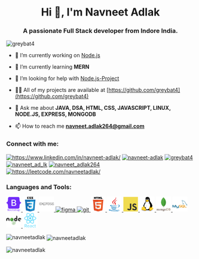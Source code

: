 <h1 align="center">Hi 👋, I'm Navneet Adlak</h1>
<h3 align="center">A passionate Full Stack developer from Indore India.</h3>

<p align="left"> <img src="https://komarev.com/ghpvc/?username=greybat4&label=Profile%20views&color=brightgreen&style=flat" alt="greybat4" /> </p>


- 🔭 I’m currently working on [Node.js](https://github.com/greybat4/node.js-project)

- 🌱 I’m currently learning **MERN**

- 🤝 I’m looking for help with [Node.js-Project](https://github.com/greybat4/node.js-project)

- 👨‍💻 All of my projects are available at [https://github.com/greybat4](https://github.com/greybat4)

- 💬 Ask me about **JAVA, DSA, HTML, CSS, JAVASCRIPT, LINUX, NODE.JS, EXPRESS, MONGODB**

- 📫 How to reach me **navneet.adlak264@gmail.com**

<h3 align="left">Connect with me:</h3>
<p align="left">
<a href="https://linkedin.com/in/https://www.linkedin.com/in/navneet-adlak/" target="blank"><img align="center" src="https://raw.githubusercontent.com/rahuldkjain/github-profile-readme-generator/master/src/images/icons/Social/linked-in-alt.svg" alt="https://www.linkedin.com/in/navneet-adlak/" height="30" width="40" /></a>
<a href="https://stackoverflow.com/users/navneet-adlak" target="blank"><img align="center" src="https://raw.githubusercontent.com/rahuldkjain/github-profile-readme-generator/master/src/images/icons/Social/stack-overflow.svg" alt="navneet-adlak" height="30" width="40" /></a>
<a href="https://codesandbox.com/greybat4" target="blank"><img align="center" src="https://raw.githubusercontent.com/rahuldkjain/github-profile-readme-generator/master/src/images/icons/Social/codesandbox.svg" alt="greybat4" height="30" width="40" /></a>
<a href="https://instagram.com/navneet_ad_lk" target="blank"><img align="center" src="https://raw.githubusercontent.com/rahuldkjain/github-profile-readme-generator/master/src/images/icons/Social/instagram.svg" alt="navneet_ad_lk" height="30" width="40" /></a>
<a href="https://www.hackerrank.com/navneet_adlak264" target="blank"><img align="center" src="https://raw.githubusercontent.com/rahuldkjain/github-profile-readme-generator/master/src/images/icons/Social/hackerrank.svg" alt="navneet_adlak264" height="30" width="40" /></a>
<a href="https://www.leetcode.com/https://leetcode.com/navneetadlak/" target="blank"><img align="center" src="https://raw.githubusercontent.com/rahuldkjain/github-profile-readme-generator/master/src/images/icons/Social/leet-code.svg" alt="https://leetcode.com/navneetadlak/" height="30" width="40" /></a>
</p>

<h3 align="left">Languages and Tools:</h3>
<p align="left"> <a href="https://getbootstrap.com" target="_blank" rel="noreferrer"> <img src="https://raw.githubusercontent.com/devicons/devicon/master/icons/bootstrap/bootstrap-plain-wordmark.svg" alt="bootstrap" width="40" height="40"/> </a> <a href="https://www.w3schools.com/css/" target="_blank" rel="noreferrer"> <img src="https://raw.githubusercontent.com/devicons/devicon/master/icons/css3/css3-original-wordmark.svg" alt="css3" width="40" height="40"/> </a> <a href="https://expressjs.com" target="_blank" rel="noreferrer"> <img src="https://raw.githubusercontent.com/devicons/devicon/master/icons/express/express-original-wordmark.svg" alt="express" width="40" height="40"/> </a> <a href="https://www.figma.com/" target="_blank" rel="noreferrer"> <img src="https://www.vectorlogo.zone/logos/figma/figma-icon.svg" alt="figma" width="40" height="40"/> </a> <a href="https://git-scm.com/" target="_blank" rel="noreferrer"> <img src="https://www.vectorlogo.zone/logos/git-scm/git-scm-icon.svg" alt="git" width="40" height="40"/> </a> <a href="https://www.w3.org/html/" target="_blank" rel="noreferrer"> <img src="https://raw.githubusercontent.com/devicons/devicon/master/icons/html5/html5-original-wordmark.svg" alt="html5" width="40" height="40"/> </a> <a href="https://www.java.com" target="_blank" rel="noreferrer"> <img src="https://raw.githubusercontent.com/devicons/devicon/master/icons/java/java-original.svg" alt="java" width="40" height="40"/> </a> <a href="https://developer.mozilla.org/en-US/docs/Web/JavaScript" target="_blank" rel="noreferrer"> <img src="https://raw.githubusercontent.com/devicons/devicon/master/icons/javascript/javascript-original.svg" alt="javascript" width="40" height="40"/> </a> <a href="https://www.linux.org/" target="_blank" rel="noreferrer"> <img src="https://raw.githubusercontent.com/devicons/devicon/master/icons/linux/linux-original.svg" alt="linux" width="40" height="40"/> </a> <a href="https://www.mongodb.com/" target="_blank" rel="noreferrer"> <img src="https://raw.githubusercontent.com/devicons/devicon/master/icons/mongodb/mongodb-original-wordmark.svg" alt="mongodb" width="40" height="40"/> </a> <a href="https://www.mysql.com/" target="_blank" rel="noreferrer"> <img src="https://raw.githubusercontent.com/devicons/devicon/master/icons/mysql/mysql-original-wordmark.svg" alt="mysql" width="40" height="40"/> </a> <a href="https://nodejs.org" target="_blank" rel="noreferrer"> <img src="https://raw.githubusercontent.com/devicons/devicon/master/icons/nodejs/nodejs-original-wordmark.svg" alt="nodejs" width="40" height="40"/> </a> <a href="https://reactjs.org/" target="_blank" rel="noreferrer"> <img src="https://raw.githubusercontent.com/devicons/devicon/master/icons/react/react-original-wordmark.svg" alt="react" width="40" height="40"/> </a> </p>

<p><img align="left" src="https://github-readme-stats.vercel.app/api/top-langs?username=navneetadlak&show_icons=true&locale=en&layout=compact" alt="navneetadlak" /></p>

<p>&nbsp;<img align="center" src="https://github-readme-stats.vercel.app/api?username=navneetadlak&show_icons=true&locale=en" alt="navneetadlak" /></p>

<p><img align="center" src="https://github-readme-streak-stats.herokuapp.com/?user=navneetadlak&" alt="navneetadlak" /></p>
